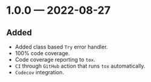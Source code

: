 
<a id='changelog-1.0.0'></a>
# 1.0.0 — 2022-08-27

## Added

- Added class based `Try` error handler.
- 100% code coverage.
- Code coverage reporting to `tox`.
- `CI` through `GitHub` action that runs `tox` automatically.
- `Codecov` integration.
